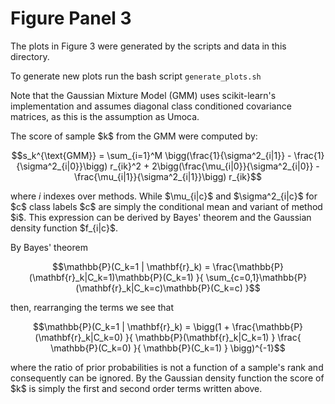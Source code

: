 # Figure Panel 3

The plots in Figure 3 were generated by the scripts and
data in this directory.

To generate new plots run the bash script
`generate_plots.sh`

Note that the Gaussian Mixture Model (GMM) uses scikit-learn's
implementation and assumes diagonal
class conditioned covariance matrices, as this is the
assumption as Umoca.

The score of sample \$k\$ from the GMM were computed by:

```math
s_k^{\text{GMM}} = \sum_{i=1}^M \bigg(\frac{1}{\sigma^2_{i|1}} - \frac{1}{\sigma^2_{i|0}}\bigg) r_{ik}^2
  + 2\bigg(\frac{\mu_{i|0}}{\sigma^2_{i|0}} - \frac{\mu_{i|1}}{\sigma^2_{i|1}}\bigg) r_{ik}
```

where $i$ indexes over methods.  While \$\mu_{i|c}\$ and \$\sigma^2_{i|c}\$ for 
\$c\$ class labels \$c\$ are simply the conditional mean and variant of method \$i\$.
This expression can be derived by Bayes' theorem and the Gaussian density function 
\$f_{i|c}\$.

By Bayes' theorem

```math
\mathbb{P}(C_k=1 | \mathbf{r}_k) = \frac{\mathbb{P}(\mathbf{r}_k|C_k=1)\mathbb{P}(C_k=1)
}{
\sum_{c=0,1}\mathbb{P}(\mathbf{r}_k|C_k=c)\mathbb{P}(C_k=c)
}
```

then, rearranging the terms we see that

```math
\mathbb{P}(C_k=1 | \mathbf{r}_k) = \bigg(1 + 
\frac{\mathbb{P}(\mathbf{r}_k|C_k=0)
}{
\mathbb{P}(\mathbf{r}_k|C_k=1)
}
\frac{
\mathbb{P}(C_k=0)
}{
\mathbb{P}(C_k=1)
}
\bigg)^{-1}
```
where the ratio of prior probabilities is not a function of a sample's 
rank and consequently can be ignored.  By the Gaussian density function
the score of \$k\$ is simply the first and second order terms written above.
